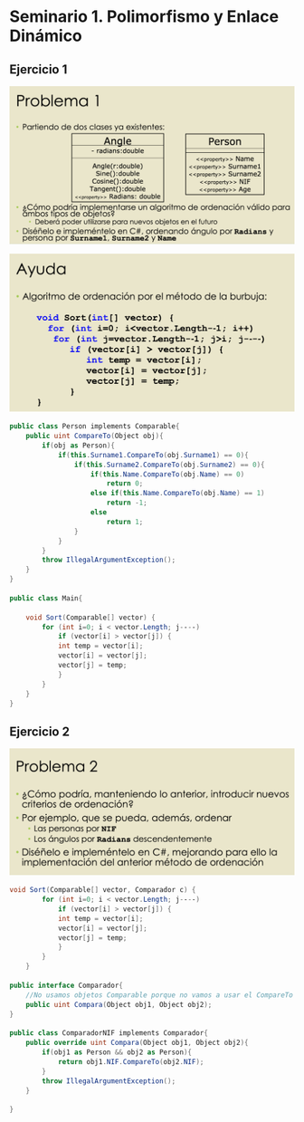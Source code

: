 # Seminario 1. Polimorfismo y Enlace Dinámico

## Ejercicio 1

![](./img/Pasted%20image%2020240202191146.png)

![](./img/Pasted%20image%2020240202191207.png)

````cs
public class Person implements Comparable{
	public uint CompareTo(Object obj){
		if(obj as Person){
			if(this.Surname1.CompareTo(obj.Surname1) == 0){
				if(this.Surname2.CompareTo(obj.Surname2) == 0){
					if(this.Name.CompareTo(obj.Name) == 0)
						return 0;
					else if(this.Name.CompareTo(obj.Name) == 1)
						return -1;
					else
						return 1;
				}
			}
		}
		throw IllegalArgumentException();
	}
}

public class Main{

	void Sort(Comparable[] vector) { 
		for (int i=0; i < vector.Length; j-‐-‐) 
			if (vector[i] > vector[j]) { 
			int temp = vector[i]; 
			vector[i] = vector[j]; 
			vector[j] = temp; 
			} 
		}
	}
}
````

## Ejercicio 2

![](./img/Pasted%20image%2020240202193709.png)

````cs
void Sort(Comparable[] vector, Comparador c) { 
		for (int i=0; i < vector.Length; j-‐-‐) 
			if (vector[i] > vector[j]) { 
			int temp = vector[i]; 
			vector[i] = vector[j]; 
			vector[j] = temp; 
			} 
		}
	}

public interface Comparador{
	//No usamos objetos Comparable porque no vamos a usar el CompareTo
	public uint Compara(Object obj1, Object obj2);
}

public class ComparadorNIF implements Comparador{
	public override uint Compara(Object obj1, Object obj2){
		if(obj1 as Person && obj2 as Person){
			return obj1.NIF.CompareTo(obj2.NIF);
		}
		throw IllegalArgumentException();
	}

}
````

